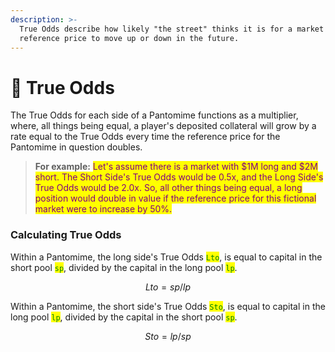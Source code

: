 ```yaml
---
description: >-
  True Odds describe how likely "the street" thinks it is for a market's
  reference price to move up or down in the future.
---
```


# 🎲 True Odds

The True Odds for each side of a Pantomime functions as a multiplier, where, all things being equal, a player's deposited collateral will grow by a rate equal to the True Odds every time the reference price for the Pantomime in question doubles.&#x20;

> **For example:** <mark style="color:purple;">Let's assume there is a market with $1M long and $2M short. The Short Side's True Odds would be 0.5x, and the Long Side's True Odds would be 2.0x. So, all other things being equal, a long position would double in value if the reference price for this fictional market were to increase by 50%.</mark>

### Calculating True Odds

Within a Pantomime, the long side's True Odds <mark style="color:green;">`Lto`</mark>, is equal to capital in the short pool <mark style="color:green;">`sp`</mark>, divided by the capital in the long pool <mark style="color:green;">`lp`</mark>.

$$
Lto = sp / lp
$$

Within a Pantomime, the short side's True Odds <mark style="color:green;">`Sto`</mark>, is equal to capital in the long pool <mark style="color:green;">`lp`</mark>, divided by the capital in the short pool <mark style="color:green;">`sp`</mark>.

$$
Sto = lp/sp
$$
